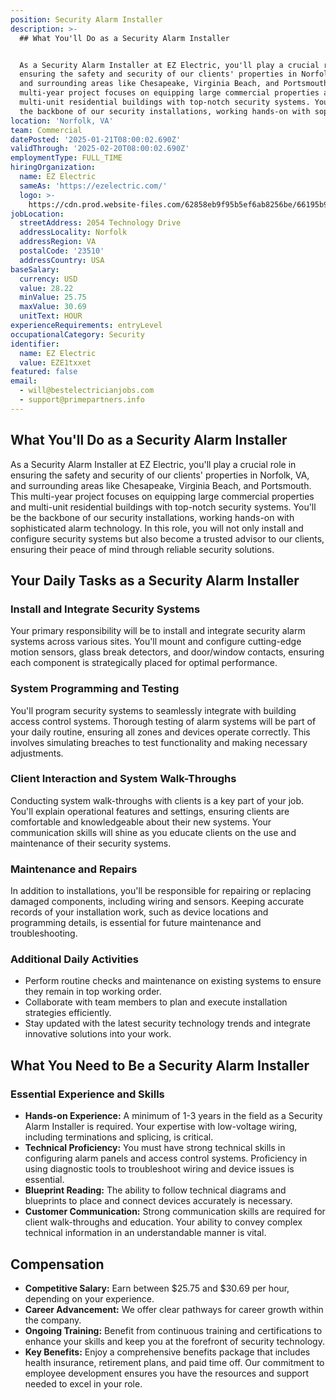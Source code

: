 ```yaml
---
position: Security Alarm Installer
description: >-
  ## What You'll Do as a Security Alarm Installer


  As a Security Alarm Installer at EZ Electric, you'll play a crucial role in
  ensuring the safety and security of our clients' properties in Norfolk, VA,
  and surrounding areas like Chesapeake, Virginia Beach, and Portsmouth. This
  multi-year project focuses on equipping large commercial properties and
  multi-unit residential buildings with top-notch security systems. You'll be
  the backbone of our security installations, working hands-on with sophistic...
location: 'Norfolk, VA'
team: Commercial
datePosted: '2025-01-21T08:00:02.690Z'
validThrough: '2025-02-20T08:00:02.690Z'
employmentType: FULL_TIME
hiringOrganization:
  name: EZ Electric
  sameAs: 'https://ezelectric.com/'
  logo: >-
    https://cdn.prod.website-files.com/62858eb9f95b5ef6ab8256be/66195b93d011344d05b98867_ez-electric-logo.svg
jobLocation:
  streetAddress: 2054 Technology Drive
  addressLocality: Norfolk
  addressRegion: VA
  postalCode: '23510'
  addressCountry: USA
baseSalary:
  currency: USD
  value: 28.22
  minValue: 25.75
  maxValue: 30.69
  unitText: HOUR
experienceRequirements: entryLevel
occupationalCategory: Security
identifier:
  name: EZ Electric
  value: EZE1txxet
featured: false
email:
  - will@bestelectricianjobs.com
  - support@primepartners.info
---
```




## What You'll Do as a Security Alarm Installer

As a Security Alarm Installer at EZ Electric, you'll play a crucial role in ensuring the safety and security of our clients' properties in Norfolk, VA, and surrounding areas like Chesapeake, Virginia Beach, and Portsmouth. This multi-year project focuses on equipping large commercial properties and multi-unit residential buildings with top-notch security systems. You'll be the backbone of our security installations, working hands-on with sophisticated alarm technology. In this role, you will not only install and configure security systems but also become a trusted advisor to our clients, ensuring their peace of mind through reliable security solutions.

## Your Daily Tasks as a Security Alarm Installer

### Install and Integrate Security Systems

Your primary responsibility will be to install and integrate security alarm systems across various sites. You'll mount and configure cutting-edge motion sensors, glass break detectors, and door/window contacts, ensuring each component is strategically placed for optimal performance.

### System Programming and Testing

You'll program security systems to seamlessly integrate with building access control systems. Thorough testing of alarm systems will be part of your daily routine, ensuring all zones and devices operate correctly. This involves simulating breaches to test functionality and making necessary adjustments.

### Client Interaction and System Walk-Throughs

Conducting system walk-throughs with clients is a key part of your job. You'll explain operational features and settings, ensuring clients are comfortable and knowledgeable about their new systems. Your communication skills will shine as you educate clients on the use and maintenance of their security systems.

### Maintenance and Repairs

In addition to installations, you'll be responsible for repairing or replacing damaged components, including wiring and sensors. Keeping accurate records of your installation work, such as device locations and programming details, is essential for future maintenance and troubleshooting.

### Additional Daily Activities

- Perform routine checks and maintenance on existing systems to ensure they remain in top working order.
- Collaborate with team members to plan and execute installation strategies efficiently.
- Stay updated with the latest security technology trends and integrate innovative solutions into your work.

## What You Need to Be a Security Alarm Installer

### Essential Experience and Skills

- **Hands-on Experience:** A minimum of 1-3 years in the field as a Security Alarm Installer is required. Your expertise with low-voltage wiring, including terminations and splicing, is critical.
- **Technical Proficiency:** You must have strong technical skills in configuring alarm panels and access control systems. Proficiency in using diagnostic tools to troubleshoot wiring and device issues is essential.
- **Blueprint Reading:** The ability to follow technical diagrams and blueprints to place and connect devices accurately is necessary.
- **Customer Communication:** Strong communication skills are required for client walk-throughs and education. Your ability to convey complex technical information in an understandable manner is vital.

## Compensation

- **Competitive Salary:** Earn between $25.75 and $30.69 per hour, depending on your experience.
- **Career Advancement:** We offer clear pathways for career growth within the company.
- **Ongoing Training:** Benefit from continuous training and certifications to enhance your skills and keep you at the forefront of security technology.
- **Key Benefits:** Enjoy a comprehensive benefits package that includes health insurance, retirement plans, and paid time off. Our commitment to employee development ensures you have the resources and support needed to excel in your role.